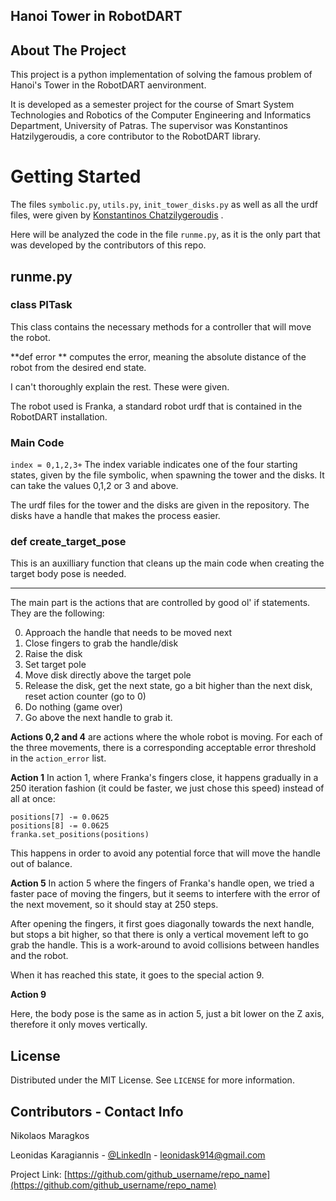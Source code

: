 <!-- PROJECT -->
## Hanoi Tower in RobotDART


<!-- ABOUT THE PROJECT -->
## About The Project

This project is a python implementation of solving the famous problem of Hanoi's Tower in the RobotDART aenvironment.

It is developed as a semester project for the course of Smart System Technologies and Robotics of the Computer Engineering and Informatics Department, University of Patras.
The supervisor was Konstantinos Hatzilygeroudis, a core contributor to the RobotDART library.



# Getting Started

The files `symbolic.py`, `utils.py`, `init_tower_disks.py` as well as all the urdf files, were given by [Konstantinos Chatzilygeroudis](https://github.com/costashatz) . 

Here will be analyzed the code in the file `runme.py`, as it is the only part that was developed by the contributors of this repo.

## runme.py

### class PITask

This class contains the necessary methods for a controller that will move the robot.

**def error ** computes the error, meaning the absolute distance of the robot from the desired end state.

I can't thoroughly explain the rest. These were given. 


The robot used is Franka, a standard robot urdf that is contained in the RobotDART installation.

### Main Code


`index = 0,1,2,3+`
The index variable indicates one of the four starting states, given by the file symbolic, when spawning the tower and the disks. 
It can take the values 0,1,2 or 3 and above. 

The urdf files for the tower and the disks are given in the repository. 
The disks have a handle that makes the process easier. 

### def create_target_pose

This is an auxilliary function that cleans up the main code when creating the target body pose is needed. 
***

The main part is the actions that are controlled by good ol' if statements. They are the following: 

0. Approach the handle that needs to be moved next
1. Close fingers to grab the handle/disk
2. Raise the disk
3. Set target pole
4. Move disk directly above the target pole
5. Release the disk, get the next state, go a bit higher than the next disk, reset action counter (go to 0)
7. Do nothing (game over)
9. Go above the next handle to grab it.


**Actions 0,2 and 4** are actions where the whole robot is moving. For each of the three movements, there is a corresponding acceptable error threshold in the `action_error` list.

**Action 1**
In action 1, where Franka's fingers close, it happens gradually in a 250 iteration fashion (it could be faster, we just chose this speed) instead of all at once: 

```
positions[7] -= 0.0625
positions[8] -= 0.0625
franka.set_positions(positions)
```
This happens in order to avoid any potential force that will move the handle out of balance. 

**Action 5** 
In action 5 where the fingers of Franka's handle open, we tried a faster pace of moving the fingers, but it seems to interfere with the error of the next movement, so it should stay at 250 steps. 


After opening the fingers, it first goes diagonally towards the next handle, but stops a bit higher, so that there is only a vertical movement left to go grab the handle. This is a work-around to avoid collisions between handles and the robot. 

When it has reached this state, it goes to the special action 9. 

**Action 9**

Here, the body pose is the same as in action 5, just a bit lower on the Z axis, therefore it only moves vertically. 



<!-- LICENSE -->
## License

Distributed under the MIT License. See `LICENSE` for more information.



<!-- CONTACT -->
## Contributors - Contact Info

Nikolaos Maragkos

Leonidas Karagiannis - [@LinkedIn](https://www.linkedin.com/in/leonidas-karagiannis-4304a8171/) - leonidask914@gmail.com


Project Link: [https://github.com/github_username/repo_name](https://github.com/github_username/repo_name)


